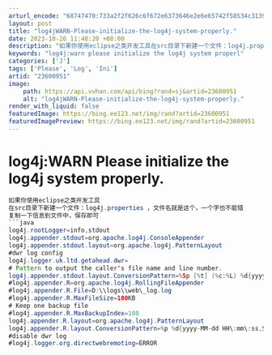 ```yaml
---
arturl_encode: "68747470:733a2f2f626c6f672e6373646e2e6e65742f58534c31393930:2f61727469636c652f64657461696c732f3233363030393531"
layout: post
title: "log4jWARN-Please-initialize-the-log4j-system-properly."
date: 2023-10-26 11:48:20 +08:00
description: "如果你使用eclipse之类开发工具在src目录下新建一个文件：log4j.properties  "
keywords: "log4j:warn please initialize the log4j system properl"
categories: ['J']
tags: ['Please', 'Log', 'Ini']
artid: "23600951"
image:
    path: https://api.vvhan.com/api/bing?rand=sj&artid=23600951
    alt: "log4jWARN-Please-initialize-the-log4j-system-properly."
render_with_liquid: false
featuredImage: https://bing.ee123.net/img/rand?artid=23600951
featuredImagePreview: https://bing.ee123.net/img/rand?artid=23600951
---
```


# log4j:WARN Please initialize the log4j system properly.
```java
如果你使用eclipse之类开发工具
在src目录下新建一个文件：log4j.properties ，文件名就是这个，一个字也不能错
复制一下信息到文件中，保存即可
```java
log4j.rootLogger=info,stdout
log4j.appender.stdout=org.apache.log4j.ConsoleAppender
log4j.appender.stdout.layout=org.apache.log4j.PatternLayout
#dwr log config
log4j.logger.uk.ltd.getahead.dwr=
# Pattern to output the caller's file name and line number.
log4j.appender.stdout.layout.ConversionPattern=%5p [%t] (%c:%L) %d{yyyy-MM-dd HH:mm:ss,SSS} ---- %m%n
#log4j.appender.R=org.apache.log4j.RollingFileAppender
#log4j.appender.R.File=D:\\logs\\web\_log.log
#log4j.appender.R.MaxFileSize=100KB
# Keep one backup file
#log4j.appender.R.MaxBackupIndex=100
log4j.appender.R.layout=org.apache.log4j.PatternLayout
log4j.appender.R.layout.ConversionPattern=%p %d{yyyy-MM-dd HH\:mm\:ss,SSS} %n%t %c ---- %m%n
#disable dwr log
#log4j.logger.org.directwebremoting=ERROR
```
```